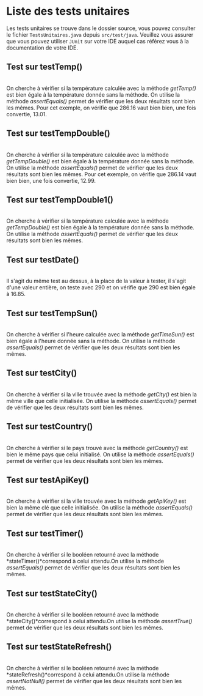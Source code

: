 # Liste des tests unitaires

Les tests unitaires se trouve dans le dossier source, vous pouvez consulter le fichier `TestsUnitaires.java` depuis `src/test/java`. Veuillez vous assurer que vous pouvez utiliser `JUnit` sur votre IDE auquel cas référez vous à la documentation de votre IDE.

## Test sur testTemp()

</br> On cherche à vérifier si la température calculée avec la méthode *getTemp()* est bien égale à la température donnée sans la méthode. On utilise la méthode *assertEquals()* permet de vérifier que les deux résultats sont bien les mêmes. Pour cet exemple, on vérifie que 286.16 vaut bien bien, une fois convertie, 13.01.


## Test sur testTempDouble()

</br> On cherche à vérifier si la température calculée avec la méthode *getTempDouble()* est bien égale à la température donnée sans la méthode. On utilise la méthode *assertEquals()* permet de vérifier que les deux résultats sont bien les mêmes. Pour cet exemple, on vérifie que 286.14 vaut bien bien, une fois convertie, 12.99.

## Test sur testTempDouble1()

</br> On cherche à vérifier si la température calculée avec la méthode *getTempDouble()* est bien égale à la température donnée sans la méthode. On utilise la méthode *assertEquals()* permet de vérifier que les deux résultats sont bien les mêmes.

## Test sur testDate()

</br> Il s'agit du même test au dessus, à la place de la valeur à tester, il s'agit d'une valeur entière, on teste avec 290 et on vérifie que 290 est bien égale à 16.85.

## Test sur testTempSun()

</br> On cherche à vérifier si l'heure calculée avec la méthode *getTimeSun()* est bien égale à l'heure donnée sans la méthode. On utilise la méthode *assertEquals()* permet de vérifier que les deux résultats sont bien les mêmes.

## Test sur testCity()

</br> On cherche à vérifier si la ville trouvée avec la méthode *getCity()* est bien la même ville que celle initialisée. On utilise la méthode *assertEquals()* permet de vérifier que les deux résultats sont bien les mêmes.

## Test sur testCountry()

</br> On cherche à vérifier si le pays trouvé avec la méthode *getCountry()* est bien le même pays que celui initialisé. On utilise la méthode *assertEquals()* permet de vérifier que les deux résultats sont bien les mêmes.

## Test sur testApiKey()

</br> On cherche à vérifier si la ville trouvée avec la méthode *getApiKey()* est bien la même clé que celle initialisée. On utilise la méthode *assertEquals()* permet de vérifier que les deux résultats sont bien les mêmes.

## Test sur testTimer()

</br> On cherche à vérifier si le booléen retourné avec la méthode *stateTimer()*correspond à celui attendu.On utilise la méthode *assertEquals()* permet de vérifier que les deux résultats sont bien les mêmes.

## Test sur testStateCity()

</br> On cherche à vérifier si le booléen retourné avec la méthode *stateCity()*correspond à celui attendu.On utilise la méthode *assertTrue()* permet de vérifier que les deux résultats sont bien les mêmes.

## Test sur testStateRefresh()

</br> On cherche à vérifier si le booléen retourné avec la méthode *stateRefresh()*correspond à celui attendu.On utilise la méthode *assertNotNull()* permet de vérifier que les deux résultats sont bien les mêmes.